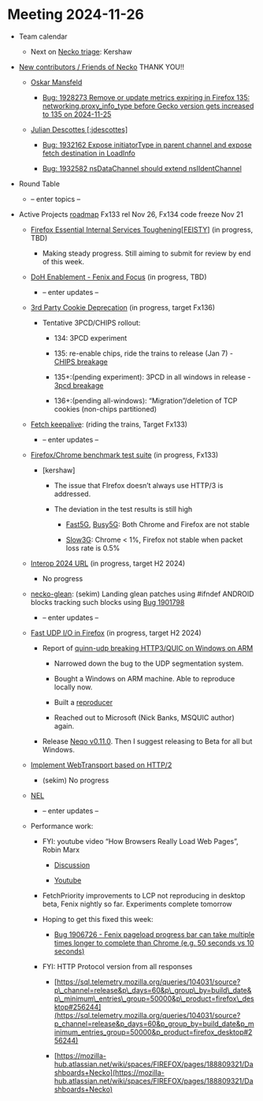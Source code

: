# Meeting 2024-11-26

-   Team calendar
    

    -   Next on [Necko triage](https://github.com/mozilla-necko/triage-list): Kershaw
    

  

-   [New contributors / Friends of Necko](https://bugzilla.mozilla.org/buglist.cgi?classification=Client%20Software&classification=Developer%20Infrastructure&classification=Components&classification=Server%20Software&classification=Other&v4=smayya%40mozilla.com&o9=equals&n1=1&o10=equals&f1=assigned_to&v3=edgul%40mozilla.com&v7=nobody%40mozilla.org&v9=sekim%40mozilla.com&o4=equals&bug_status=RESOLVED&bug_status=VERIFIED&bug_status=CLOSED&n5=1&n6=1&f2=assigned_to&priority=P1&priority=P2&priority=P3&priority=P4&priority=P5&priority=--&f8=assigned_to&v10=mail%40max-inden.de&f6=assigned_to&resolution=---&resolution=FIXED&resolution=INVALID&resolution=WONTFIX&resolution=INACTIVE&resolution=DUPLICATE&resolution=WORKSFORME&resolution=INCOMPLETE&resolution=SUPPORT&resolution=EXPIRED&resolution=MOVED&f5=assigned_to&bug_type=defect&bug_type=enhancement&bug_type=task&chfieldfrom=2024-09-03&n8=1&n2=1&o7=equals&o3=equals&v2=kershaw%40mozilla.com&product=Core&v8=wptsync%40mozilla.bugs&f10=assigned_to&f9=assigned_to&n10=1&query_format=advanced&v6=rjesup%40jesup.org&v5=acreskey%40mozilla.com&o1=equals&n9=1&o8=equals&list_id=17211902&n7=1&n3=1&o2=equals&f4=assigned_to&component=DOM%3A%20Networking&component=Networking&component=Networking%3A%20Cache&component=Networking%3A%20Cookies&component=Networking%3A%20DNS&component=Networking%3A%20File&component=Networking%3A%20HTTP&component=Networking%3A%20JAR&component=Networking%3A%20Proxy&component=Networking%3A%20WebSockets&f3=assigned_to&f7=assigned_to&chfield=cf_last_resolved&v1=valentin.gosu%40gmail.com&o5=equals&o6=equals&n4=1) THANK YOU!!
    

    -   [Oskar Mansfeld](https://bugzilla.mozilla.org/user_profile?user_id=761239)
    

        -   [Bug: 1928273 Remove or update metrics expiring in Firefox 135: networking.proxy\_info\_type before Gecko version gets increased to 135 on 2024-11-25](https://bugzilla.mozilla.org/show_bug.cgi?id=1928273)
    

    -   [Julian Descottes \[:jdescottes\]](https://bugzilla.mozilla.org/user_profile?user_id=559949)
    

        -   [Bug: 1932162 Expose initiatorType in parent channel and expose fetch destination in LoadInfo](https://bugzilla.mozilla.org/show_bug.cgi?id=1932162)
    
        -   [Bug: 1932582 nsDataChannel should extend nsIIdentChannel](https://bugzilla.mozilla.org/show_bug.cgi?id=1932582)
    

  

-   Round Table
    

    -   – enter topics –
    

  

-   Active Projects [roadmap](https://mozilla-hub.atlassian.net/jira/plans/71/scenarios/71?vid=300#plan/backlog) Fx133 rel Nov 26, Fx134 code freeze Nov 21 
    

    -   [Firefox Essential Internal Services Toughening\[FEISTY\]](https://mozilla-hub.atlassian.net/browse/FFXP-2982) (in progress, TBD)
    

        -   Making steady progress. Still aiming to submit for review by end of this week.
    

    -   [DoH Enablement - Fenix and Focus](https://mozilla-hub.atlassian.net/browse/FFXP-2634) (in progress, TBD)
    

        -   – enter updates –
    

    -   [3rd Party Cookie Deprecation](https://mozilla-hub.atlassian.net/browse/FFXP-2237) (in progress, target Fx136)
    

        -   Tentative 3PCD/CHIPS rollout:
    

            -   134: 3PCD experiment
    
            -   135: re-enable chips, ride the trains to release (Jan 7) - [CHIPS breakage](https://bugzilla.mozilla.org/show_bug.cgi?id=1923692)
    
            -   135+:(pending experiment): 3PCD in all windows in release - [3pcd breakage](https://bugzilla.mozilla.org/show_bug.cgi?id=1917788)
    
            -   136+:(pending all-windows): “Migration”/deletion of TCP cookies (non-chips partitioned)
    

    -   [Fetch keepalive](https://mozilla-hub.atlassian.net/browse/FFXP-2596): (riding the trains, Target Fx133) 
    

        -   – enter updates – 
    

    -   [Firefox/Chrome benchmark test suite](https://mozilla-hub.atlassian.net/browse/FFXP-2784) (in progress, Fx133)
    

        -   \[kershaw\]
    

            -   The issue that FIrefox doesn’t always use HTTP/3 is addressed.
    
            -   ​​The deviation in the test results is still high
    

                -   [Fast5G](https://treeherder.mozilla.org/perfherder/compare?originalProject=try&originalRevision=24ac48e875484dcd1a63daaab3670a768dfd4632&newProject=try&newRevision=24ac48e875484dcd1a63daaab3670a768dfd4632&framework=13&page=1&replicates=1), [Busy5G](https://treeherder.mozilla.org/perfherder/compare?originalProject=try&originalRevision=6ad1fe13b43e800b99dad1252a04ef2f09d127c3&newProject=try&newRevision=6ad1fe13b43e800b99dad1252a04ef2f09d127c3&framework=13&page=1&replicates=1): Both Chrome and Firefox are not stable
    
                -   [Slow3G](https://treeherder.mozilla.org/perfherder/compare?originalProject=try&originalRevision=fea0c2e19bcc716b3564579e56c51343fbd99d88&newProject=try&newRevision=fea0c2e19bcc716b3564579e56c51343fbd99d88&framework=13&page=1&replicates=1): Chrome < 1%, Firefox not stable when packet loss rate is 0.5%
    

    -   [Interop 2024 URL](https://mozilla-hub.atlassian.net/browse/FFXP-2202) (in progress, target H2 2024)
    

        -   No progress  
    

    -   [necko-glean](https://bugzilla.mozilla.org/show_bug.cgi?id=1854569): (sekim) Landing glean patches using #ifndef ANDROID blocks tracking such blocks using [Bug 1901798](https://bugzilla.mozilla.org/show_bug.cgi?id=1901798)  
    

        -   – enter updates –
    

    -   [Fast UDP I/O in Firefox](https://mozilla-hub.atlassian.net/browse/FFXP-2862) (in progress, target H2 2024)
    

        -   Report of [quinn-udp breaking HTTP3/QUIC on Windows on ARM](https://bugzilla.mozilla.org/show_bug.cgi?id=1916558)
    

            -   Narrowed down the bug to the UDP segmentation system.
    
            -   Bought a Windows on ARM machine. Able to reproduce locally now.
    
            -   Built a [reproducer](https://github.com/quinn-rs/quinn/issues/2041#issuecomment-2495419003)
    
            -   Reached out to Microsoft (Nick Banks, MSQUIC author) again.
    

        -   Release [Neqo v0.11.0](https://github.com/mozilla/neqo/pull/2239). Then I suggest releasing to Beta for all but Windows.
    

    -   [Implement WebTransport based on HTTP/2](https://mozilla-hub.atlassian.net/browse/FFXP-2594)
    

        -   (sekim) No progress
    

    -   [NEL](https://bugzilla.mozilla.org/show_bug.cgi?id=1145235)
    

        -   – enter updates –
    

    -   Performance work: 
    

        -   FYI: youtube video “How Browsers Really Load Web Pages”, Robin Marx
    

            -   [Discussion](https://matrix.to/#/!OujOglnoeQGtcTvmyL:mozilla.org/$AiZsXAc8QGzts8j26uiKqXW_3Z7Zu6Jeuc8aOE42mms?via=mozilla.org&via=matrix.org&via=dend.ro)
    
            -   [Youtube](https://www.youtube.com/watch?v=p0lFyPuH8Zs)
    

        -   FetchPriority improvements to LCP not reproducing in desktop beta, Fenix nightly so far. Experiments complete tomorrow
    
        -   Hoping to get this fixed this week:
    

            -   [Bug 1906726 - Fenix pageload progress bar can take multiple times longer to complete than Chrome (e.g. 50 seconds vs 10 seconds)](https://bugzilla.mozilla.org/show_bug.cgi?id=1906726)
    

        -   FYI: HTTP Protocol version from all responses
    

            -   [https://sql.telemetry.mozilla.org/queries/104031/source?p\_channel=release&p\_days=60&p\_group\_by=build\_date&p\_minimum\_entries\_group=50000&p\_product=firefox\_desktop#256244](https://sql.telemetry.mozilla.org/queries/104031/source?p_channel=release&p_days=60&p_group_by=build_date&p_minimum_entries_group=50000&p_product=firefox_desktop#256244)
    
            -   [https://mozilla-hub.atlassian.net/wiki/spaces/FIREFOX/pages/188809321/Dashboards+Necko](https://mozilla-hub.atlassian.net/wiki/spaces/FIREFOX/pages/188809321/Dashboards+Necko)